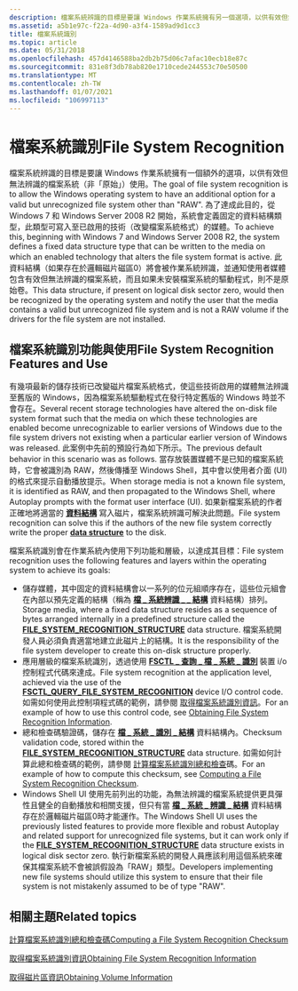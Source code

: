```yaml
---
description: 檔案系統辨識的目標是要讓 Windows 作業系統擁有另一個選項，以供有效但無法辨識的檔案系統使用，而不是 &\# 0034;原始&\# 0034;。
ms.assetid: a5b1e97c-f22a-4d90-a3f4-1589ad9d1cc3
title: 檔案系統識別
ms.topic: article
ms.date: 05/31/2018
ms.openlocfilehash: 457d4146588ba2db2b75d06c7afac10ecb18e87c
ms.sourcegitcommit: 831e8f3db78ab820e1710cede244553c70e50500
ms.translationtype: MT
ms.contentlocale: zh-TW
ms.lasthandoff: 01/07/2021
ms.locfileid: "106997113"
---
```

# <a name="file-system-recognition"></a><span data-ttu-id="03279-103">檔案系統識別</span><span class="sxs-lookup"><span data-stu-id="03279-103">File System Recognition</span></span>

<span data-ttu-id="03279-104">檔案系統辨識的目標是要讓 Windows 作業系統擁有一個額外的選項，以供有效但無法辨識的檔案系統（非「原始」）使用。</span><span class="sxs-lookup"><span data-stu-id="03279-104">The goal of file system recognition is to allow the Windows operating system to have an additional option for a valid but unrecognized file system other than "RAW".</span></span> <span data-ttu-id="03279-105">為了達成此目的，從 Windows 7 和 Windows Server 2008 R2 開始，系統會定義固定的資料結構類型，此類型可寫入至已啟用的技術（改變檔案系統格式）的媒體。</span><span class="sxs-lookup"><span data-stu-id="03279-105">To achieve this, beginning with Windows 7 and Windows Server 2008 R2, the system defines a fixed data structure type that can be written to the media on which an enabled technology that alters the file system format is active.</span></span> <span data-ttu-id="03279-106">此資料結構（如果存在於邏輯磁片磁區0）將會被作業系統辨識，並通知使用者媒體包含有效但無法辨識的檔案系統，而且如果未安裝檔案系統的驅動程式，則不是原始卷。</span><span class="sxs-lookup"><span data-stu-id="03279-106">This data structure, if present on logical disk sector zero, would then be recognized by the operating system and notify the user that the media contains a valid but unrecognized file system and is not a RAW volume if the drivers for the file system are not installed.</span></span>

## <a name="file-system-recognition-features-and-use"></a><span data-ttu-id="03279-107">檔案系統識別功能與使用</span><span class="sxs-lookup"><span data-stu-id="03279-107">File System Recognition Features and Use</span></span>

<span data-ttu-id="03279-108">有幾項最新的儲存技術已改變磁片檔案系統格式，使這些技術啟用的媒體無法辨識至舊版的 Windows，因為檔案系統驅動程式在發行特定舊版的 Windows 時並不會存在。</span><span class="sxs-lookup"><span data-stu-id="03279-108">Several recent storage technologies have altered the on-disk file system format such that the media on which these technologies are enabled become unrecognizable to earlier versions of Windows due to the file system drivers not existing when a particular earlier version of Windows was released.</span></span> <span data-ttu-id="03279-109">此案例中先前的預設行為如下所示。</span><span class="sxs-lookup"><span data-stu-id="03279-109">The previous default behavior in this scenario was as follows.</span></span> <span data-ttu-id="03279-110">當存放裝置媒體不是已知的檔案系統時，它會被識別為 RAW，然後傳播至 Windows Shell，其中會以使用者介面 (UI) 的格式來提示自動播放提示。</span><span class="sxs-lookup"><span data-stu-id="03279-110">When storage media is not a known file system, it is identified as RAW, and then propagated to the Windows Shell, where Autoplay prompts with the format user interface (UI).</span></span> <span data-ttu-id="03279-111">如果新檔案系統的作者正確地將適當的 [**資料結構**](file-system-recognition-structure.md) 寫入磁片，檔案系統辨識可解決此問題。</span><span class="sxs-lookup"><span data-stu-id="03279-111">File system recognition can solve this if the authors of the new file system correctly write the proper [**data structure**](file-system-recognition-structure.md) to the disk.</span></span>

<span data-ttu-id="03279-112">檔案系統識別會在作業系統內使用下列功能和層級，以達成其目標：</span><span class="sxs-lookup"><span data-stu-id="03279-112">File system recognition uses the following features and layers within the operating system to achieve its goals:</span></span>

-   <span data-ttu-id="03279-113">儲存媒體，其中固定的資料結構會以一系列的位元組順序存在，這些位元組會在內部以預先定義的結構（稱為 [**檔 \_ 系統辨識 \_ \_ 結構**](file-system-recognition-structure.md) 資料結構）排列。</span><span class="sxs-lookup"><span data-stu-id="03279-113">Storage media, where a fixed data structure resides as a sequence of bytes arranged internally in a predefined structure called the [**FILE\_SYSTEM\_RECOGNITION\_STRUCTURE**](file-system-recognition-structure.md) data structure.</span></span> <span data-ttu-id="03279-114">檔案系統開發人員必須負責適當地建立此磁片上的結構。</span><span class="sxs-lookup"><span data-stu-id="03279-114">It is the responsibility of the file system developer to create this on-disk structure properly.</span></span>
-   <span data-ttu-id="03279-115">應用層級的檔案系統識別，透過使用 [**FSCTL \_ 查詢 \_ 檔 \_ 系統 \_ 識別**](/windows/win32/api/winioctl/ni-winioctl-fsctl_query_file_system_recognition) 裝置 i/o 控制程式代碼來達成。</span><span class="sxs-lookup"><span data-stu-id="03279-115">File system recognition at the application level, achieved via the use of the [**FSCTL\_QUERY\_FILE\_SYSTEM\_RECOGNITION**](/windows/win32/api/winioctl/ni-winioctl-fsctl_query_file_system_recognition) device I/O control code.</span></span> <span data-ttu-id="03279-116">如需如何使用此控制項程式碼的範例，請參閱 [取得檔案系統識別資訊](obtaining-file-system-recognition-information.md)。</span><span class="sxs-lookup"><span data-stu-id="03279-116">For an example of how to use this control code, see [Obtaining File System Recognition Information](obtaining-file-system-recognition-information.md).</span></span>
-   <span data-ttu-id="03279-117">總和檢查碼驗證碼，儲存在 [**檔 \_ 系統 \_ 識別 \_ 結構**](file-system-recognition-structure.md) 資料結構內。</span><span class="sxs-lookup"><span data-stu-id="03279-117">Checksum validation code, stored within the [**FILE\_SYSTEM\_RECOGNITION\_STRUCTURE**](file-system-recognition-structure.md) data structure.</span></span> <span data-ttu-id="03279-118">如需如何計算此總和檢查碼的範例，請參閱 [計算檔案系統識別總和檢查](computing-a-file-system-recognition-checksum.md)碼。</span><span class="sxs-lookup"><span data-stu-id="03279-118">For an example of how to compute this checksum, see [Computing a File System Recognition Checksum](computing-a-file-system-recognition-checksum.md).</span></span>
-   <span data-ttu-id="03279-119">Windows Shell UI 使用先前列出的功能，為無法辨識的檔案系統提供更具彈性且健全的自動播放和相關支援，但只有當 [**檔 \_ 系統 \_ 辨識 \_ 結構**](file-system-recognition-structure.md) 資料結構存在於邏輯磁片磁區0時才能運作。</span><span class="sxs-lookup"><span data-stu-id="03279-119">The Windows Shell UI uses the previously listed features to provide more flexible and robust Autoplay and related support for unrecognized file systems, but it can work only if the [**FILE\_SYSTEM\_RECOGNITION\_STRUCTURE**](file-system-recognition-structure.md) data structure exists in logical disk sector zero.</span></span> <span data-ttu-id="03279-120">執行新檔案系統的開發人員應該利用這個系統來確保其檔案系統不會被誤假設為「RAW」類型。</span><span class="sxs-lookup"><span data-stu-id="03279-120">Developers implementing new file systems should utilize this system to ensure that their file system is not mistakenly assumed to be of type "RAW".</span></span>

## <a name="related-topics"></a><span data-ttu-id="03279-121">相關主題</span><span class="sxs-lookup"><span data-stu-id="03279-121">Related topics</span></span>

<dl> <dt>

[<span data-ttu-id="03279-122">計算檔案系統識別總和檢查碼</span><span class="sxs-lookup"><span data-stu-id="03279-122">Computing a File System Recognition Checksum</span></span>](computing-a-file-system-recognition-checksum.md)
</dt> <dt>

[<span data-ttu-id="03279-123">取得檔案系統識別資訊</span><span class="sxs-lookup"><span data-stu-id="03279-123">Obtaining File System Recognition Information</span></span>](obtaining-file-system-recognition-information.md)
</dt> <dt>

[<span data-ttu-id="03279-124">取得磁片區資訊</span><span class="sxs-lookup"><span data-stu-id="03279-124">Obtaining Volume Information</span></span>](obtaining-volume-information.md)
</dt> </dl>

 

 
